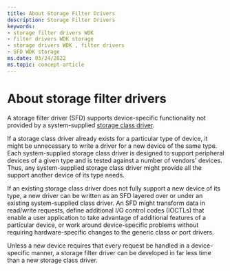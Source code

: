 ```yaml
---
title: About Storage Filter Drivers
description: Storage Filter Drivers
keywords:
- storage filter drivers WDK
- filter drivers WDK storage
- storage drivers WDK , filter drivers
- SFD WDK storage
ms.date: 03/24/2022
ms.topic: concept-article
---
```


# About storage filter drivers

A storage filter driver (SFD) supports device-specific functionality not provided by a system-supplied [storage class driver](introduction-to-storage-class-drivers.md).

If a storage class driver already exists for a particular type of device, it might be unnecessary to write a driver for a new device of the same type. Each system-supplied storage class driver is designed to support peripheral devices of a given type and is tested against a number of vendors' devices. Thus, any system-supplied storage class driver might provide all the support another device of its type needs.

If an existing storage class driver does not fully support a new device of its type, a new driver can be written as an SFD layered over or under an existing system-supplied class driver. An SFD might transform data in read/write requests, define additional I/O control codes (IOCTLs) that enable a user application to take advantage of additional features of a particular device, or work around device-specific problems without requiring hardware-specific changes to the generic class or port drivers.

Unless a new device requires that every request be handled in a device-specific manner, a storage filter driver can be developed in far less time than a new storage class driver.
